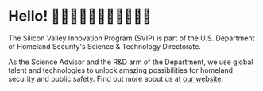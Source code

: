 # Hello! 👋👋🏿👋🏽👋🏻👋🏾👋🏼
The Silicon Valley Innovation Program (SVIP) is part of the U.S. Department of Homeland Security's Science & Technology Directorate.

As the Science Advisor and the R&D arm of the Department, we use global talent and technologies to unlock amazing possibilities for homeland security and public safety. Find out more about us at [our website](https://www.dhs.gov/science-and-technology/svip).
